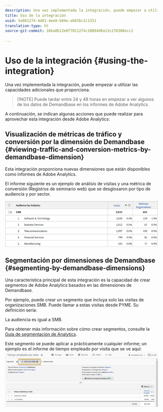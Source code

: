 ```yaml
---
description: Una vez implementada la integración, puede empezar a utilizar las capacidades adicionales que proporciona.
title: Uso de la integración
uuid: 5e861274-4d81-4ee0-b84e-ab83bc1c1331
translation-type: ht
source-git-commit: 16ba0b12e0f70112f4c10804d0a13c278388ecc2

---
```



# Uso de la integración {#using-the-integration}

Una vez implementada la integración, puede empezar a utilizar las capacidades adicionales que proporciona.

> [!NOTE] Puede tardar entre 24 y 48 horas en empezar a ver algunos de los datos de Demandbase en los informes de Adobe Analytics.

A continuación, se indican algunas acciones que puede realizar para aprovechar esta integración desde Adobe Analytics:

## Visualización de métricas de tráfico y conversión por la dimensión de Demandbase {#viewing-traffic-and-conversion-metrics-by-demandbase-dimension}

Esta integración proporciona nuevas dimensiones que están disponibles como informes de Adobe Analytics.

El informe siguiente es un ejemplo de análisis de visitas y una métrica de conversión (Registros de seminario web) que se desglosaron por tipo de audiencia y por sector.

![](assets/metrics_db_dimensions.png)

## Segmentación por dimensiones de Demandbase {#segmenting-by-demandbase-dimensions}

Una característica principal de esta integración es la capacidad de crear segmentos de Adobe Analytics basados en las dimensiones de Demandbase.

Por ejemplo, puede crear un segmento que incluya solo las visitas de organizaciones SMB. Puede llamar a estas visitas desde PYME. Su definición sería:

La audiencia es igual a SMB.

Para obtener más información sobre cómo crear segmentos, consulte la [Guía de segmentación de Analytics](https://marketing.adobe.com/resources/help/es_ES/analytics/segment/).

Este segmento se puede aplicar a prácticamente cualquier informe; un ejemplo es el informe de tiempo empleado por visita que se ve aquí: ![](assets/segment_applied_report.png)
